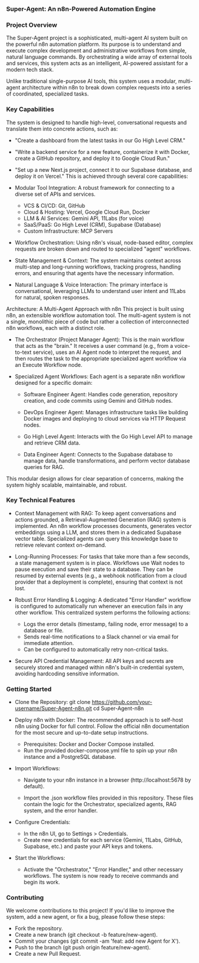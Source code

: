 ### Super-Agent: An n8n-Powered Automation Engine

### Project Overview

The Super-Agent project is a sophisticated, multi-agent AI system built on the powerful n8n automation platform. Its purpose is to understand and execute complex development and administrative workflows from simple, natural language commands. By orchestrating a wide array of external tools and services, this system acts as an intelligent, AI-powered assistant for a modern tech stack.

Unlike traditional single-purpose AI tools, this system uses a modular, multi-agent architecture within n8n to break down complex requests into a series of coordinated, specialized tasks.

### Key Capabilities

The system is designed to handle high-level, conversational requests and translate them into concrete actions, such as:

 * "Create a dashboard from the latest tasks in our Go High Level CRM."
   
 * "Write a backend service for a new feature, containerize it with Docker, create a GitHub repository, and deploy it to Google Cloud Run."
   
 * "Set up a new Next.js project, connect it to our Supabase database, and deploy it on Vercel."
This is achieved through several core capabilities:

 * Modular Tool Integration: A robust framework for connecting to a diverse set of APIs and services.
   * VCS & CI/CD: Git, GitHub
   * Cloud & Hosting: Vercel, Google Cloud Run, Docker
   * LLM & AI Services: Gemini API, 11Labs (for voice)
   * SaaS/PaaS: Go High Level (CRM), Supabase (Database)
   * Custom Infrastructure: MCP Servers
 * Workflow Orchestration: Using n8n's visual, node-based editor, complex requests are broken down and routed to specialized "agent" workflows.
   
 * State Management & Context: The system maintains context across multi-step and long-running workflows, tracking progress, handling errors, and ensuring that agents have the necessary information.
   
 * Natural Language & Voice Interaction: The primary interface is conversational, leveraging LLMs to understand user intent and 11Labs for natural, spoken responses.
   
Architecture: A Multi-Agent Approach with n8n
This project is built using n8n, an extensible workflow automation tool. The multi-agent system is not a single, monolithic piece of code but rather a collection of interconnected n8n workflows, each with a distinct role.

 * The Orchestrator (Project Manager Agent): This is the main workflow that acts as the "brain." It receives a user command (e.g., from a voice-to-text service), uses an AI Agent node to interpret the request, and then routes the task to the appropriate specialized agent workflow via an Execute Workflow node.
   
 * Specialized Agent Workflows: Each agent is a separate n8n workflow designed for a specific domain:
   * Software Engineer Agent: Handles code generation, repository creation, and code commits using Gemini and GitHub nodes.
     
   * DevOps Engineer Agent: Manages infrastructure tasks like building Docker images and deploying to cloud services via HTTP Request nodes.
     
   * Go High Level Agent: Interacts with the Go High Level API to manage and retrieve CRM data.
     
   * Data Engineer Agent: Connects to the Supabase database to manage data, handle transformations, and perform vector database queries for RAG.
     
This modular design allows for clear separation of concerns, making the system highly scalable, maintainable, and robust.

### Key Technical Features

 * Context Management with RAG: To keep agent conversations and actions grounded, a Retrieval-Augmented Generation (RAG) system is implemented. An n8n workflow processes documents, generates vector embeddings using a LLM, and stores them in a dedicated Supabase vector table. Specialized agents can query this knowledge base to retrieve relevant context on-demand.
   
 * Long-Running Processes: For tasks that take more than a few seconds, a state management system is in place. Workflows use Wait nodes to pause execution and save their state to a database. They can be resumed by external events (e.g., a webhook notification from a cloud provider that a deployment is complete), ensuring that context is not lost.
   
 * Robust Error Handling & Logging: A dedicated "Error Handler" workflow is configured to automatically run whenever an execution fails in any other workflow. This centralized system performs the following actions:
   
   * Logs the error details (timestamp, failing node, error message) to a database or file.
   * Sends real-time notifications to a Slack channel or via email for immediate attention.
   * Can be configured to automatically retry non-critical tasks.
     
 * Secure API Credential Management: All API keys and secrets are securely stored and managed within n8n's built-in credential system, avoiding hardcoding sensitive information.
   
 ### Getting Started

 * Clone the Repository:
   git clone https://github.com/your-username/Super-Agent-n8n.git
cd Super-Agent-n8n

 * Deploy n8n with Docker:
   The recommended approach is to self-host n8n using Docker for full control. Follow the official n8n documentation for the most secure and up-to-date setup instructions.
   
   * Prerequisites: Docker and Docker Compose installed.
   * Run the provided docker-compose.yml file to spin up your n8n instance and a PostgreSQL database.
   
 * Import Workflows:
   * Navigate to your n8n instance in a browser (http://localhost:5678 by default).
     
   * Import the .json workflow files provided in this repository. These files contain the logic for the Orchestrator, specialized agents, RAG system, and the error handler.
     
 * Configure Credentials:
   * In the n8n UI, go to Settings > Credentials.
   * Create new credentials for each service (Gemini, 11Labs, GitHub, Supabase, etc.) and paste your API keys and tokens.
 * Start the Workflows:
   * Activate the "Orchestrator," "Error Handler," and other necessary workflows. The system is now ready to receive commands and begin its work.
     
### Contributing

We welcome contributions to this project! If you'd like to improve the system, add a new agent, or fix a bug, please follow these steps:
 * Fork the repository.
 * Create a new branch (git checkout -b feature/new-agent).
 * Commit your changes (git commit -am 'feat: add new Agent for X').
 * Push to the branch (git push origin feature/new-agent).
 * Create a new Pull Request.
   
